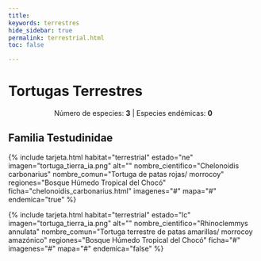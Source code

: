 ```yaml
---
title:
keywords: terrestres
hide_sidebar: true
permalink: terrestrial.html
toc: false

---
```

<h1 class="titulo-testudinia">Tortugas Terrestres</h1>
<center><p>Número de especies: <strong>3</strong> | Especies endémicas: <strong>0</strong></p></center>

<div class="container"><!--Familia Testudinidae-->
  <div class="row">
    <div class="col-lg-12 text-center">
      <h2 class="page-header">Familia Testudinidae</h2>
    </div>
    <div class="col-lg-12">
      <div class="flex-centrado">

{% include tarjeta.html
   habitat="terrestrial"
   estado="ne"
   imagen="tortuga_tierra_ia.png"
   alt=""
   nombre_cientifico="Chelonoidis carbonarius"
   nombre_comun="Tortuga de patas rojas/ morrocoy"
   regiones="Bosque Húmedo Tropical del Chocó"
   ficha="chelonoidis_carbonarius.html"
   imagenes="#"
   mapa="#"
   endemica="true"
%}

{% include tarjeta.html
   habitat="terrestrial"
   estado="lc"
   imagen="tortuga_tierra_ia.png"
   alt=""
   nombre_cientifico="Rhinoclemmys annulata"
   nombre_comun="Tortuga terrestre de patas amarillas/ morrocoy amazónico"
   regiones="Bosque Húmedo Tropical del Chocó"
   ficha="#"
   imagenes="#"
   mapa="#"
   endemica="false"
%}
